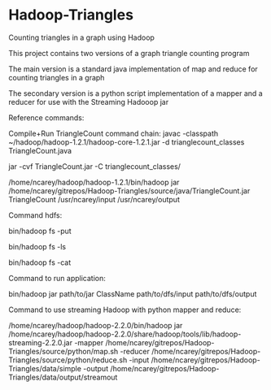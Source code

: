 Hadoop-Triangles
================

Counting triangles in a graph using Hadoop

This project contains two versions of a graph triangle counting program

The main version is a standard java implementation of map and reduce for
counting triangles in a graph

The secondary version is a python script implementation of a mapper and a reducer
for use with the Streaming Hadooop jar



Reference commands:

Compile+Run TriangleCount command chain:
javac -classpath ~/hadoop/hadoop-1.2.1/hadoop-core-1.2.1.jar -d trianglecount_classes TriangleCount.java

jar -cvf TriangleCount.jar -C trianglecount_classes/

/home/ncarey/hadoop/hadoop-1.2.1/bin/hadoop jar /home/ncarey/gitrepos/Hadoop-Triangles/source/java/TriangleCount.jar TriangleCount /usr/ncarey/input /usr/ncarey/output

Command hdfs:

bin/hadoop fs -put <path to file to put> <path in dfs to put file in>

bin/hadoop fs -ls 

bin/hadoop fs -cat <path to file to cat in dfs>

Command to run application:

bin/hadoop jar path/to/jar ClassName path/to/dfs/input path/to/dfs/output

Command to use streaming Hadoop with python mapper and reduce:

/home/ncarey/hadoop/hadoop-2.2.0/bin/hadoop jar /home/ncarey/hadoop/hadoop-2.2.0/share/hadoop/tools/lib/hadoop-streaming-2.2.0.jar -mapper /home/ncarey/gitrepos/Hadoop-Triangles/source/python/map.sh -reducer /home/ncarey/gitrepos/Hadoop-Triangles/source/python/reduce.sh -input /home/ncarey/gitrepos/Hadoop-Triangles/data/simple -output /home/ncarey/gitrepos/Hadoop-Triangles/data/output/streamout


